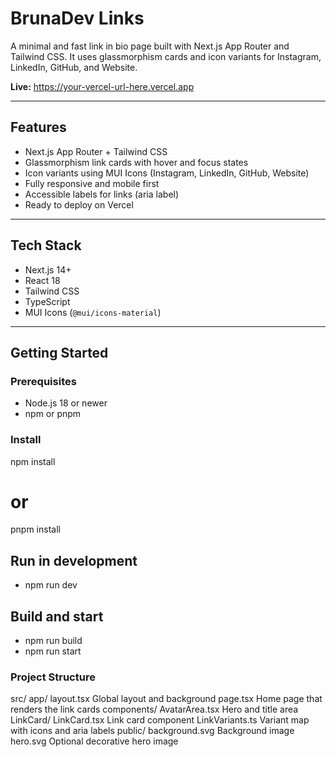# BrunaDev Links

A minimal and fast link in bio page built with Next.js App Router and Tailwind CSS. It uses glassmorphism cards and icon variants for Instagram, LinkedIn, GitHub, and Website.

**Live:** https://your-vercel-url-here.vercel.app

---

## Features

- Next.js App Router + Tailwind CSS
- Glassmorphism link cards with hover and focus states
- Icon variants using MUI Icons (Instagram, LinkedIn, GitHub, Website)
- Fully responsive and mobile first
- Accessible labels for links (aria label)
- Ready to deploy on Vercel

---

## Tech Stack

- Next.js 14+
- React 18
- Tailwind CSS
- TypeScript
- MUI Icons (`@mui/icons-material`)

---

## Getting Started

### Prerequisites
- Node.js 18 or newer
- npm or pnpm

### Install

npm install
# or
pnpm install

## Run in development
- npm run dev

## Build and start
- npm run build
- npm run start

### Project Structure
src/
  app/
    layout.tsx          Global layout and background
    page.tsx            Home page that renders the link cards
  components/
    AvatarArea.tsx      Hero and title area
    LinkCard/
      LinkCard.tsx      Link card component
      LinkVariants.ts   Variant map with icons and aria labels
public/
  background.svg        Background image
  hero.svg              Optional decorative hero image

